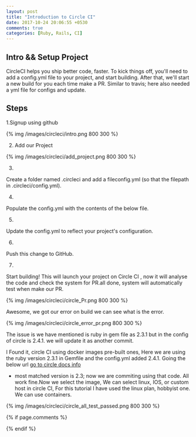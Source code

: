 ```yaml
---
layout: post
title: "Introduction to Circle CI"
date: 2017-10-24 20:06:55 +0530
comments: true
categories: [Ruby, Rails, CI]
---
```





## Intro && Setup Project

CircleCI helps you ship better code, faster. To kick things off, you'll need to add a config.yml file to your project, and start building. After that, we'll start a new build for you each time make a PR. Similar to travis; here also needed a yml file for configs and update.

## Steps

1.Signup using github

{% img /images/circleci/intro.png 800 300 %}

2. Add our Project

{% img /images/circleci/add_project.png 800 300 %}

3.
Create a folder named .circleci and add a fileconfig.yml (so that the filepath in .circleci/config.yml).

4.
Populate the config.yml with the contents of the below file.

<script src="https://gist.github.com/anoobbava/2c9417987a3e67210395119aa5083c48.js"></script>

5.
Update the config.yml to reflect your project's configuration.

6.
Push this change to GitHub.

7.
Start building! This will launch your project on Circle CI , now it will analyse the code and check the system for PR.all done, system will automatically test when make our PR.

{% img /images/circleci/circle_Pr.png 800 300 %}

Awesome, we got our error on build we can see what is the error.

{% img /images/circleci/circle_error_pr.png 800 300 %}

The issue is we have mentioned is ruby in gem file as 2.3.1 but in the config of circle is 2.4.1. we will update it as another commit.

I Found it, circle CI using docker images pre-built ones, Here we are using the ruby version 2.3.1 in Gemfile and the config.yml added 2.4.1. Going the below url 
[go to circle docs info](https://circleci.com/docs/2.0/circleci-images/#ruby)
- most matched version is 2.3; now we are commiting using that code. All work fine.Now we select the image,
We can select linux, IOS, or custom host in circle CI, For this tutorial I have used the linux plan, hobbyist one. We can use containers.

{% img /images/circleci/circle_all_test_passed.png 800 300 %}

{% if page.comments %}

{% endif %}